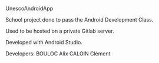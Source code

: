 UnescoAndroidApp

School project done to pass the Android Development Class.

Used to be hosted on a private Gitlab server.

Developed with Android Studio.

Developers:
BOULOC Alix
CALOIN Clément

